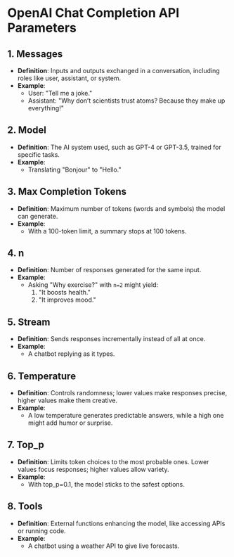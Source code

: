 # OpenAI Chat Completion API Parameters

## **1. Messages**
- **Definition**: Inputs and outputs exchanged in a conversation, including roles like user, assistant, or system.
- **Example**:  
  - User: "Tell me a joke."  
  - Assistant: "Why don’t scientists trust atoms? Because they make up everything!"

## **2. Model**
- **Definition**: The AI system used, such as GPT-4 or GPT-3.5, trained for specific tasks.
- **Example**:  
  - Translating "Bonjour" to "Hello."

## **3. Max Completion Tokens**
- **Definition**: Maximum number of tokens (words and symbols) the model can generate.
- **Example**:  
  - With a 100-token limit, a summary stops at 100 tokens.

## **4. n**
- **Definition**: Number of responses generated for the same input.
- **Example**:  
  - Asking "Why exercise?" with `n=2` might yield:  
    1. "It boosts health."  
    2. "It improves mood."

## **5. Stream**
- **Definition**: Sends responses incrementally instead of all at once.
- **Example**:  
  - A chatbot replying as it types.

## **6. Temperature**
- **Definition**: Controls randomness; lower values make responses precise, higher values make them creative.
- **Example**:  
  - A low temperature generates predictable answers, while a high one might add humor or surprise.

## **7. Top_p**
- **Definition**: Limits token choices to the most probable ones. Lower values focus responses; higher values allow variety.
- **Example**:  
  - With top_p=0.1, the model sticks to the safest options.

## **8. Tools**
- **Definition**: External functions enhancing the model, like accessing APIs or running code.
- **Example**:  
  - A chatbot using a weather API to give live forecasts.
